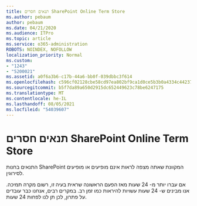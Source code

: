 ```yaml
---
title: תנאים חסרים SharePoint Online Term Store
ms.author: pebaum
author: pebaum
ms.date: 04/21/2020
ms.audience: ITPro
ms.topic: article
ms.service: o365-administration
ROBOTS: NOINDEX, NOFOLLOW
localization_priority: Normal
ms.custom:
- "1243"
- "5200021"
ms.assetid: a0f6a3b6-c17b-44a6-bb0f-039dbbc3f614
ms.openlocfilehash: c596cf02128cbe58cd97ea802bf9ca1d0ce5b3b0a4334c4423754d86661c525a
ms.sourcegitcommit: b5f7da89a650d2915dc652449623c78be6247175
ms.translationtype: MT
ms.contentlocale: he-IL
ms.lasthandoff: 08/05/2021
ms.locfileid: "54039607"
---
```

# <a name="terms-missing-from-sharepoint-online-term-store"></a>תנאים חסרים SharePoint Online Term Store

התנאים בחנות SharePoint המקוונת שאתה מצפה לראות אינם מופיעים או מופיעים לסירוגין.
  
אם עברו יותר מ- 24 שעות מאז הפעם הראשונה שראית בעיה זו, רשום מקרה תמיכה. אנו מבינים ש- 24 שעות עשויות להיראות כמו זמן רב. במקרים רבים, אנחנו כבר עובדים על פתרון, לכן תן לנו לפחות 24 שעות.
  